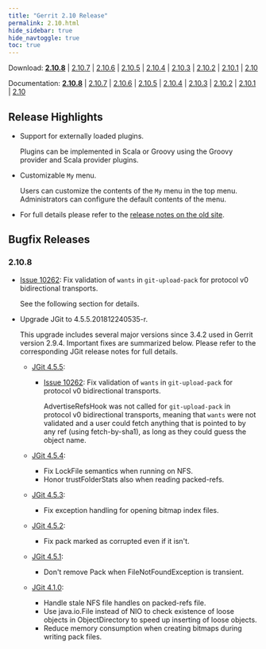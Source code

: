 ```yaml
---
title: "Gerrit 2.10 Release"
permalink: 2.10.html
hide_sidebar: true
hide_navtoggle: true
toc: true
---
```

Download: **[2.10.8](https://gerrit-releases.storage.googleapis.com/gerrit-2.10.8.war)**
| [2.10.7](https://gerrit-releases.storage.googleapis.com/gerrit-2.10.7.war)
| [2.10.6](https://gerrit-releases.storage.googleapis.com/gerrit-2.10.6.war)
| [2.10.5](https://gerrit-releases.storage.googleapis.com/gerrit-2.10.5.war)
| [2.10.4](https://gerrit-releases.storage.googleapis.com/gerrit-2.10.4.war)
| [2.10.3](https://gerrit-releases.storage.googleapis.com/gerrit-2.10.3.war)
| [2.10.2](https://gerrit-releases.storage.googleapis.com/gerrit-2.10.2.war)
| [2.10.1](https://gerrit-releases.storage.googleapis.com/gerrit-2.10.1.war)
| [2.10](https://gerrit-releases.storage.googleapis.com/gerrit-2.10.war)

Documentation: **[2.10.8](https://gerrit-documentation.storage.googleapis.com/Documentation/2.10.8/index.html)**
| [2.10.7](https://gerrit-documentation.storage.googleapis.com/Documentation/2.10.7/index.html)
| [2.10.6](https://gerrit-documentation.storage.googleapis.com/Documentation/2.10.6/index.html)
| [2.10.5](https://gerrit-documentation.storage.googleapis.com/Documentation/2.10.5/index.html)
| [2.10.4](https://gerrit-documentation.storage.googleapis.com/Documentation/2.10.4/index.html)
| [2.10.3](https://gerrit-documentation.storage.googleapis.com/Documentation/2.10.3/index.html)
| [2.10.2](https://gerrit-documentation.storage.googleapis.com/Documentation/2.10.2/index.html)
| [2.10.1](https://gerrit-documentation.storage.googleapis.com/Documentation/2.10.1/index.html)
| [2.10](https://gerrit-documentation.storage.googleapis.com/Documentation/2.10/index.html)


## Release Highlights

* Support for externally loaded plugins.

  Plugins can be implemented in Scala or Groovy using the Groovy provider and Scala
  provider plugins.

* Customizable `My` menu.

  Users can customize the contents of the `My` menu in the top menu. Administrators
  can configure the default contents of the menu.

* For full details please refer to the [release notes on the old site](http://gerrit-documentation.storage.googleapis.com/ReleaseNotes/ReleaseNotes-2.10.html).

## Bugfix Releases

### 2.10.8

* [Issue 10262](https://bugs.chromium.org/p/gerrit/issues/detail?id=10262):
Fix validation of `wants` in `git-upload-pack` for protocol v0 bidirectional transports.

  See the following section for details.

* Upgrade JGit to 4.5.5.201812240535-r.

  This upgrade includes several major versions since 3.4.2 used in Gerrit
  version 2.9.4. Important fixes are summarized below. Please refer to the
  corresponding JGit release notes for full details.

  * [JGit 4.5.5](https://projects.eclipse.org/projects/technology.jgit/releases/4.5.5):

    * [Issue 10262](https://bugs.chromium.org/p/gerrit/issues/detail?id=10262):
    Fix validation of `wants` in `git-upload-pack` for protocol v0 bidirectional transports.

      AdvertiseRefsHook was not called for `git-upload-pack` in protocol v0
      bidirectional transports, meaning that `wants` were not validated and
      a user could fetch anything that is pointed to by any ref (using fetch-by-sha1),
      as long as they could guess the object name.

  * [JGit 4.5.4](https://projects.eclipse.org/projects/technology.jgit/releases/4.5.4):

    * Fix LockFile semantics when running on NFS.
    * Honor trustFolderStats also when reading packed-refs.

  * [JGit 4.5.3](https://projects.eclipse.org/projects/technology.jgit/releases/4.5.3):

    * Fix exception handling for opening bitmap index files.

  * [JGit 4.5.2](https://projects.eclipse.org/projects/technology.jgit/releases/4.5.2):

    * Fix pack marked as corrupted even if it isn't.

  * [JGit 4.5.1](https://projects.eclipse.org/projects/technology.jgit/releases/4.5.2):

    * Don't remove Pack when FileNotFoundException is transient.

  * [JGit 4.1.0](https://projects.eclipse.org/projects/technology.jgit/releases/4.1.0):

    * Handle stale NFS file handles on packed-refs file.
    * Use java.io.File instead of NIO to check existence of loose objects in
    ObjectDirectory to speed up inserting of loose objects.
    * Reduce memory consumption when creating bitmaps during writing pack files.
